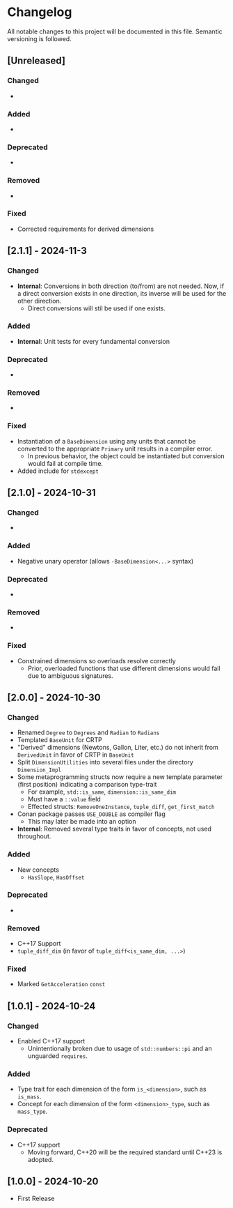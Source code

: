 # Changelog

All notable changes to this project will be documented in this file. Semantic versioning is followed.

## [Unreleased]

### Changed
- 

### Added
- 

### Deprecated
- 

### Removed
- 

### Fixed
- Corrected requirements for derived dimensions

## [2.1.1] - 2024-11-3

### Changed
- **Internal**: Conversions in both direction (to/from) are not needed. Now, if a direct conversion exists in one direction, its inverse will be used for the other direction.
  - Direct conversions will stil be used if one exists.

### Added
- **Internal**: Unit tests for every fundamental conversion

### Deprecated
- 

### Removed
- 

### Fixed
- Instantiation of a `BaseDimension` using any units that cannot be converted to the appropriate `Primary` unit results in a compiler error.
  - In previous behavior, the object could be instantiated but conversion would fail at compile time.
- Added include for `stdexcept`

## [2.1.0] - 2024-10-31

### Changed
- 

### Added
- Negative unary operator (allows `-BaseDimension<...>` syntax)

### Deprecated
- 

### Removed
- 

### Fixed
- Constrained dimensions so overloads resolve correctly
  - Prior, overloaded functions that use different dimensions would fail due to ambiguous signatures.

## [2.0.0] - 2024-10-30

### Changed
- Renamed `Degree` to `Degrees` and `Radian` to `Radians`
- Templated `BaseUnit` for CRTP
- "Derived" dimensions (Newtons, Gallon, Liter, etc.) do not inherit from `DerivedUnit` in favor of CRTP in `BaseUnit`
- Split `DimensionUtilities` into several files under the directory `Dimension_Impl`
- Some metaprogramming structs now require a new template parameter (first position) indicating a comparison type-trait
  - For example, `std::is_same`, `dimension::is_same_dim`
  - Must have a `::value` field
  - Effected structs: `RemoveOneInstance`, `tuple_diff`, `get_first_match`
- Conan package passes `USE_DOUBLE` as compiler flag
  - This may later be made into an option
- **Internal**: Removed several type traits in favor of concepts, not used throughout.

### Added
- New concepts
  - `HasSlope`, `HasOffset`

### Deprecated
- 

### Removed
- C++17 Support
- `tuple_diff_dim` (in favor of `tuple_diff<is_same_dim, ...>`)

### Fixed
- Marked `GetAcceleration` `const`

## [1.0.1] - 2024-10-24

### Changed
- Enabled C++17 support
  - Unintentionally broken due to usage of `std::numbers::pi` and an unguarded `requires`.
  
### Added
- Type trait for each dimension of the form `is_<dimension>`, such as `is_mass`.
- Concept for each dimension of the form `<dimension>_type`, such as `mass_type`.

### Deprecated
- C++17 support
  - Moving forward, C++20 will be the required standard until C++23 is adopted.

## [1.0.0] - 2024-10-20

- First Release